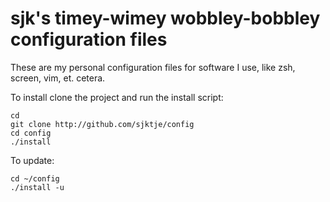 # sjk's timey-wimey wobbley-bobbley configuration files

These are my personal configuration files for software I use, like zsh,
screen, vim, et. cetera.

To install clone the project and run the install script:

    cd
    git clone http://github.com/sjktje/config
    cd config
    ./install

To update:

    cd ~/config
    ./install -u

